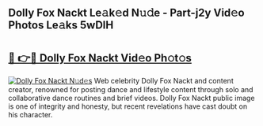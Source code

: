 ## Dolly Fox Nackt Le𝚊k𝚎d N𝚞𝚍e - Part-j2y Vid𝚎o Photos Le𝚊ks 5wDlH

# <h2><a href="http://fb37de.evod.top/?m=Dolly+Fox+Nackt">🔗 👉🔴 Dolly Fox Nackt Vid𝚎o Ph𝚘t𝚘s</a></h2>

[![Dolly Fox Nackt N𝚞d𝚎s](https://i.imgur.com/8V9OHl7.gif)](http://fb37de.evod.top/?m=Dolly+Fox+Nackt)
Web celebrity Dolly Fox Nackt and content creator, renowned for posting dance and lifestyle content through solo and collaborative dance routines and brief videos. Dolly Fox Nackt public image is one of integrity and honesty, but recent revelations have cast doubt on his character. 
